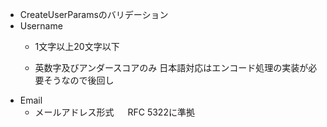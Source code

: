 - CreateUserParamsのバリデーション
- Username
   - 1文字以上20文字以下

   - 英数字及びアンダースコアのみ
      日本語対応はエンコード処理の実装が必要そうなので後回し
- Email
   - メールアドレス形式
   　 RFC 5322に準拠
